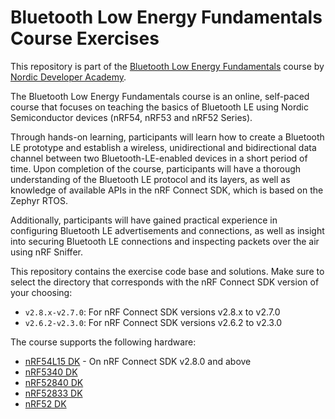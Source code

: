 # Bluetooth Low Energy Fundamentals Course Exercises
This repository is part of the [Bluetooth Low Energy Fundamentals](https://academy.nordicsemi.com/courses/bluetooth-low-energy-fundamentals/) course by [Nordic Developer Academy](https://academy.nordicsemi.com).

The Bluetooth Low Energy Fundamentals course is an online, self-paced course that focuses on teaching the basics of Bluetooth LE using Nordic Semiconductor devices (nRF54, nRF53 and nRF52 Series).

Through hands-on learning, participants will learn how to create a Bluetooth LE prototype and establish a wireless, unidirectional and bidirectional data channel between two Bluetooth-LE-enabled devices in a short period of time.
Upon completion of the course, participants will have a thorough understanding of the Bluetooth LE protocol and its layers, as well as knowledge of available APIs in the nRF Connect SDK, which is based on the Zephyr RTOS.

Additionally, participants will have gained practical experience in configuring Bluetooth LE advertisements and connections, as well as insight into securing Bluetooth LE connections and inspecting packets over the air using nRF Sniffer.

This repository contains the exercise code base and solutions. Make sure to select the directory that corresponds with the nRF Connect SDK version of your choosing:
<ul>
    <li><code>v2.8.x-v2.7.0</code>: For nRF Connect SDK versions v2.8.x to v2.7.0 </li> 
    <li><code>v2.6.2-v2.3.0</code>: For nRF Connect SDK versions v2.6.2 to v2.3.0 </li> 
</ul>


The course supports the following hardware:
-  [nRF54L15 DK](https://www.nordicsemi.com/Products/Development-hardware/nRF54L15-DK) - On nRF Connect SDK v2.8.0 and above
 - [nRF5340 DK](https://www.nordicsemi.com/Software-and-tools/Development-Kits/nRF5340-DK) 
 - [nRF52840 DK](https://www.nordicsemi.com/Software-and-tools/Development-Kits/nRF52840-DK)
 - [nRF52833 DK](https://www.nordicsemi.com/Software-and-tools/Development-Kits/nRF52833-DK)
 - [nRF52 DK](https://www.nordicsemi.com/Products/Development-hardware/nrf52-dk)

